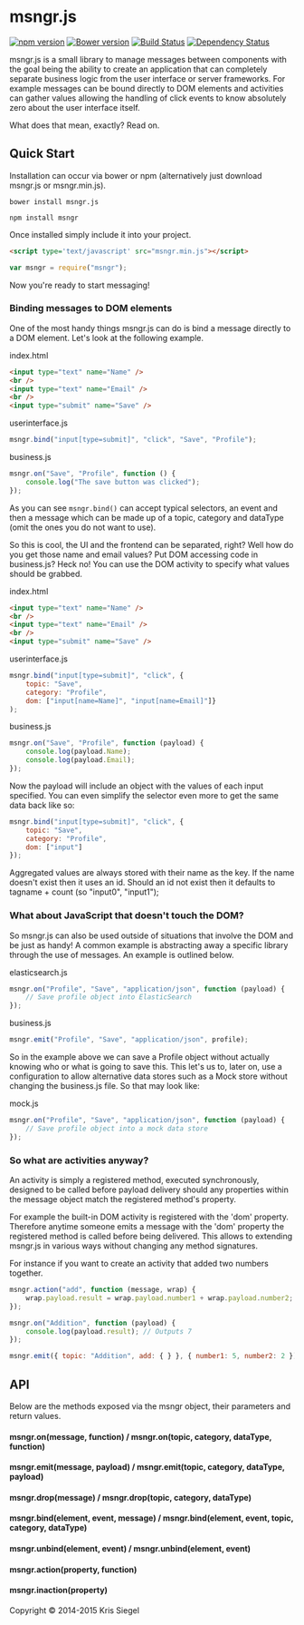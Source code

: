 # msngr.js
[![npm version](https://badge.fury.io/js/msngr.svg)](http://badge.fury.io/js/msngr) [![Bower version](https://badge.fury.io/bo/msngr.svg)](http://badge.fury.io/bo/msngr) [![Build Status](https://travis-ci.org/KrisSiegel/msngr.js.svg)](https://travis-ci.org/KrisSiegel/msngr.js/) [![Dependency Status](https://gemnasium.com/KrisSiegel/msngr.js.svg)](https://gemnasium.com/KrisSiegel/msngr.js)

msngr.js is a small library to manage messages between components with the goal being the ability to create an application that can completely separate business logic from the user interface or server frameworks. For example messages can be bound directly to DOM elements and activities can gather values allowing the handling of click events to know absolutely zero about the user interface itself.

What does that mean, exactly? Read on.

## Quick Start
Installation can occur via bower or npm (alternatively just download msngr.js or msngr.min.js).

```batch
bower install msngr.js
```

```batch
npm install msngr
```

Once installed simply include it into your project.
```html
<script type='text/javascript' src="msngr.min.js"></script>
```

```javascript
var msngr = require("msngr");
```

Now you're ready to start messaging!

### Binding messages to DOM elements
One of the most handy things msngr.js can do is bind a message directly to a DOM element. Let's look at the following example.

index.html
```html
<input type="text" name="Name" />
<br />
<input type="text" name="Email" />
<br />
<input type="submit" name="Save" />
```

userinterface.js
```javascript
msngr.bind("input[type=submit]", "click", "Save", "Profile");
```

business.js
```javascript
msngr.on("Save", "Profile", function () {
    console.log("The save button was clicked");
});
```

As you can see ```msngr.bind()``` can accept typical selectors, an event and then a message which can be made up of a topic, category and dataType (omit the ones you do not want to use).

So this is cool, the UI and the frontend can be separated, right? Well how do you get those name and email values? Put DOM accessing code in business.js? Heck no! You can use the DOM activity to specify what values should be grabbed.

index.html
```html
<input type="text" name="Name" />
<br />
<input type="text" name="Email" />
<br />
<input type="submit" name="Save" />
```

userinterface.js
```javascript
msngr.bind("input[type=submit]", "click", {
    topic: "Save",
    category: "Profile",
    dom: ["input[name=Name]", "input[name=Email]"]}
);
```

business.js
```javascript
msngr.on("Save", "Profile", function (payload) {
    console.log(payload.Name);
    console.log(payload.Email);
});
```

Now the payload will include an object with the values of each input specified. You can even simplify the selector even more to get the same data back like so:

```javascript
msngr.bind("input[type=submit]", "click", {
    topic: "Save",
    category: "Profile",
    dom: ["input"]
});
```

Aggregated values are always stored with their name as the key. If the name doesn't exist then it uses an id. Should an id not exist then it defaults to tagname + count (so "input0", "input1");

### What about JavaScript that doesn't touch the DOM?
So msngr.js can also be used outside of situations that involve the DOM and be just as handy! A common example is abstracting away a specific library through the use of messages. An example is outlined below.

elasticsearch.js
```javascript
msngr.on("Profile", "Save", "application/json", function (payload) {
    // Save profile object into ElasticSearch
});
```

business.js
```javascript
msngr.emit("Profile", "Save", "application/json", profile);
```

So in the example above we can save a Profile object without actually knowing who or what is going to save this. This let's us to, later on, use a configuration to allow alternative data stores such as a Mock store without changing the business.js file. So that may look like:

mock.js
```javascript
msngr.on("Profile", "Save", "application/json", function (payload) {
    // Save profile object into a mock data store
});
```

### So what are activities anyway?
An activity is simply a registered method, executed synchronously, designed to be called before payload delivery should any properties within the message object match the registered method's property.

For example the built-in DOM activity is registered with the 'dom' property. Therefore anytime someone emits a message with the 'dom' property the registered method is called before being delivered. This allows to extending msngr.js in various ways without changing any method signatures.

For instance if you want to create an activity that added two numbers together.

```javascript
msngr.action("add", function (message, wrap) {
    wrap.payload.result = wrap.payload.number1 + wrap.payload.number2;
});

msngr.on("Addition", function (payload) {
    console.log(payload.result); // Outputs 7
});

msngr.emit({ topic: "Addition", add: { } }, { number1: 5, number2: 2 });
```

## API
Below are the methods exposed via the msngr object, their parameters and return values.

#### msngr.on(message, function) / msngr.on(topic, category, dataType, function)

#### msngr.emit(message, payload) / msngr.emit(topic, category, dataType, payload)

#### msngr.drop(message) / msngr.drop(topic, category, dataType)

#### msngr.bind(element, event, message) / msngr.bind(element, event, topic, category, dataType)

#### msngr.unbind(element, event) / msngr.unbind(element, event)

#### msngr.action(property, function)

#### msngr.inaction(property)

Copyright © 2014-2015 Kris Siegel
